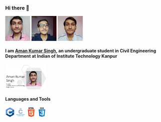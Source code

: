 ### Hi there 👋
<code><img height="80" src = "img/aman.jpg"></code> <code><img height="80" src = "img/aman2.jpg"></code> <code><img height="80" src = "img/aman3.jpg"></code>
#### I am [Aman Kumar Singh](https://home.iitk.ac.in/~amanks20/), an undergraduate student in Civil Engineering Department at Indian of Institute Technology Kanpur
<code><img height="80" src = "img/aman_cover.png"></code>
#### Languages and Tools
<code><img height="30" src = "https://raw.githubusercontent.com/github/explore/80688e429a7d4ef2fca1e82350fe8e3517d3494d/topics/cpp/cpp.png"></code>
<code><img height="30" src = "https://raw.githubusercontent.com/github/explore/80688e429a7d4ef2fca1e82350fe8e3517d3494d/topics/c/c.png"></code>
<code><img height="30" src = "https://raw.githubusercontent.com/github/explore/80688e429a7d4ef2fca1e82350fe8e3517d3494d/topics/html/html.png"></code>
<code><img height="30" src = "https://raw.githubusercontent.com/github/explore/80688e429a7d4ef2fca1e82350fe8e3517d3494d/topics/css/css.png"></code>
